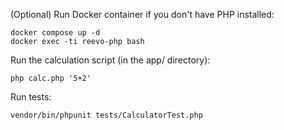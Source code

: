 (Optional) Run Docker container if you don't have PHP installed:
```
docker compose up -d
docker exec -ti reevo-php bash
```

Run the calculation script (in the app/ directory):

```
php calc.php '5+2'
```

Run tests:
```
vendor/bin/phpunit tests/CalculatorTest.php
```
